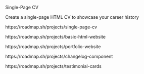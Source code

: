 Single-Page CV

Create a single-page HTML CV to showcase your career history

<p>https://roadmap.sh/projects/single-page-cv</p>

<p>https://roadmap.sh/projects/basic-html-website</p>

<p>https://roadmap.sh/projects/portfolio-website</p> 

<p>https://roadmap.sh/projects/changelog-component</p>

<p>https://roadmap.sh/projects/testimonial-cards</p>

